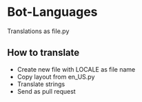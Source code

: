 # Bot-Languages
Translations as file.py

## How to translate
* Create new file with LOCALE as file name
* Copy layout from en_US.py
* Translate strings
* Send as pull request
